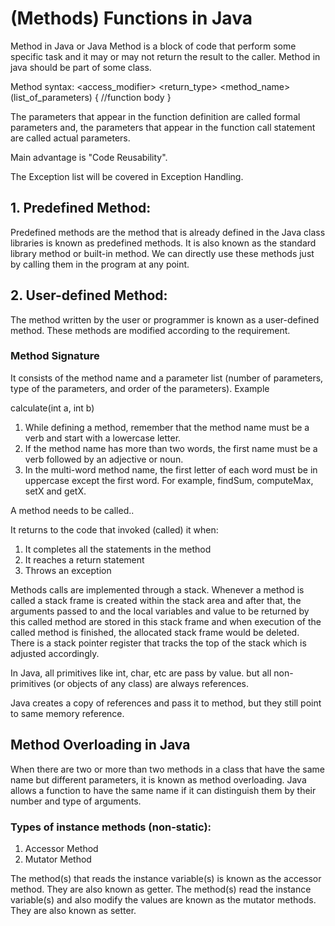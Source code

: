 # (Methods) Functions in Java
Method in Java or Java Method is a block of code that perform some specific task and it may or may not return the result to the caller.
Method in java should be part of some class.

Method syntax:
<access_modifier> <return_type> <method_name>(list_of_parameters)
{
    //function body 
}

The parameters that appear in the function definition are called formal parameters and, the parameters that appear in the function call statement are called actual parameters.

Main advantage is "Code Reusability".

The Exception list will be covered in Exception Handling.

## 1. Predefined Method: 
Predefined methods are the method that is already defined in the Java class libraries is known as predefined methods. It is also known as the standard library method or built-in method. We can directly use these methods just by calling them in the program at any point. 

## 2. User-defined Method:
The method written by the user or programmer is known as a user-defined method. These methods are modified according to the requirement.

### Method Signature
It consists of the method name and a parameter list (number of parameters, type of the parameters, and order of the parameters).
Example

calculate(int a, int b)

1. While defining a method, remember that the method name must be a verb and start with a lowercase letter.
2. If the method name has more than two words, the first name must be a verb followed by an adjective or noun.
3. In the multi-word method name, the first letter of each word must be in uppercase except the first word. For example, findSum, computeMax, setX and getX.


A method needs to be called..

It returns to the code that invoked (called) it when:  
1. It completes all the statements in the method
2. It reaches a return statement
3. Throws an exception


Methods calls are implemented through a stack. Whenever a method is called a stack frame is created within the stack area and after that, the arguments passed to and the local variables and value to be returned by this called method are stored in this stack frame and when execution of the called method is finished, the allocated stack frame would be deleted. There is a stack pointer register that tracks the top of the stack which is adjusted accordingly.

In Java, all primitives like int, char, etc are pass by value.
 but all non-primitives (or objects of any class) are always references.

Java creates a copy of references and pass it to method, but they still point to same memory reference.

## Method Overloading in Java
When there are two or more than two methods in a class that have the same name but different parameters, it is known as method overloading. Java allows a function to have the same name if it can distinguish them by their number and type of arguments.


### Types of instance methods (non-static):
1. Accessor Method
2. Mutator Method

The method(s) that reads the instance variable(s) is known as the accessor method.
They are also known as getter.
The method(s) read the instance variable(s) and also modify the values are known as the mutator methods. They are also known as setter.